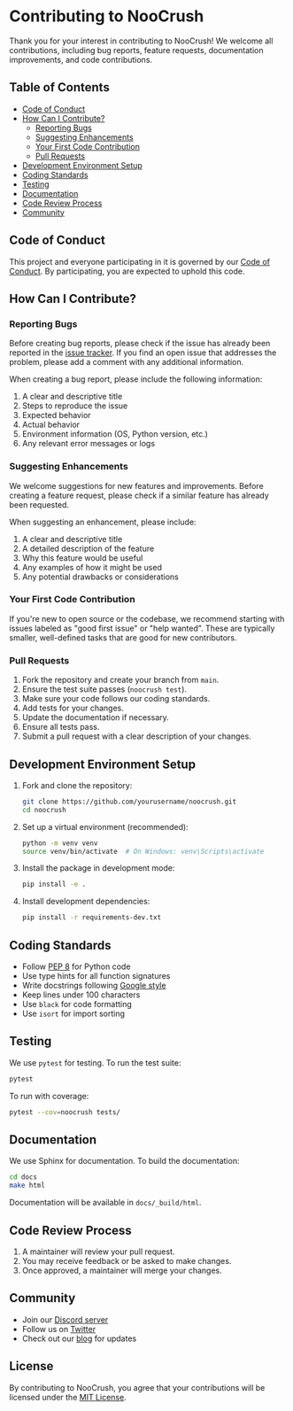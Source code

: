 # Contributing to NooCrush

Thank you for your interest in contributing to NooCrush! We welcome all contributions, including bug reports, feature requests, documentation improvements, and code contributions.

## Table of Contents

- [Code of Conduct](#code-of-conduct)
- [How Can I Contribute?](#how-can-i-contribute)
  - [Reporting Bugs](#reporting-bugs)
  - [Suggesting Enhancements](#suggesting-enhancements)
  - [Your First Code Contribution](#your-first-code-contribution)
  - [Pull Requests](#pull-requests)
- [Development Environment Setup](#development-environment-setup)
- [Coding Standards](#coding-standards)
- [Testing](#testing)
- [Documentation](#documentation)
- [Code Review Process](#code-review-process)
- [Community](#community)

## Code of Conduct

This project and everyone participating in it is governed by our [Code of Conduct](CODE_OF_CONDUCT.md). By participating, you are expected to uphold this code.

## How Can I Contribute?

### Reporting Bugs

Before creating bug reports, please check if the issue has already been reported in the [issue tracker](https://github.com/yourusername/noocrush/issues). If you find an open issue that addresses the problem, please add a comment with any additional information.

When creating a bug report, please include the following information:

1. A clear and descriptive title
2. Steps to reproduce the issue
3. Expected behavior
4. Actual behavior
5. Environment information (OS, Python version, etc.)
6. Any relevant error messages or logs

### Suggesting Enhancements

We welcome suggestions for new features and improvements. Before creating a feature request, please check if a similar feature has already been requested.

When suggesting an enhancement, please include:

1. A clear and descriptive title
2. A detailed description of the feature
3. Why this feature would be useful
4. Any examples of how it might be used
5. Any potential drawbacks or considerations

### Your First Code Contribution

If you're new to open source or the codebase, we recommend starting with issues labeled as "good first issue" or "help wanted". These are typically smaller, well-defined tasks that are good for new contributors.

### Pull Requests

1. Fork the repository and create your branch from `main`.
2. Ensure the test suite passes (`noocrush test`).
3. Make sure your code follows our coding standards.
4. Add tests for your changes.
5. Update the documentation if necessary.
6. Ensure all tests pass.
7. Submit a pull request with a clear description of your changes.

## Development Environment Setup

1. Fork and clone the repository:
   ```bash
   git clone https://github.com/yourusername/noocrush.git
   cd noocrush
   ```

2. Set up a virtual environment (recommended):
   ```bash
   python -m venv venv
   source venv/bin/activate  # On Windows: venv\Scripts\activate
   ```

3. Install the package in development mode:
   ```bash
   pip install -e .
   ```

4. Install development dependencies:
   ```bash
   pip install -r requirements-dev.txt
   ```

## Coding Standards

- Follow [PEP 8](https://www.python.org/dev/peps/pep-0008/) for Python code
- Use type hints for all function signatures
- Write docstrings following [Google style](https://google.github.io/styleguide/pyguide.html#381-docstrings)
- Keep lines under 100 characters
- Use `black` for code formatting
- Use `isort` for import sorting

## Testing

We use `pytest` for testing. To run the test suite:

```bash
pytest
```

To run with coverage:

```bash
pytest --cov=noocrush tests/
```

## Documentation

We use Sphinx for documentation. To build the documentation:

```bash
cd docs
make html
```

Documentation will be available in `docs/_build/html`.

## Code Review Process

1. A maintainer will review your pull request.
2. You may receive feedback or be asked to make changes.
3. Once approved, a maintainer will merge your changes.

## Community

- Join our [Discord server](https://discord.gg/your-discord-invite)
- Follow us on [Twitter](https://twitter.com/NooCrushLang)
- Check out our [blog](https://noocrush.dev/blog) for updates

## License

By contributing to NooCrush, you agree that your contributions will be licensed under the [MIT License](LICENSE).
